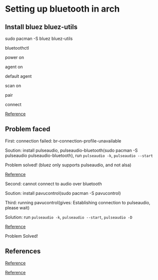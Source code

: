 # Setting up bluetooth in arch 

## Install bluez bluez-utils 

sudo pacman -S bluez bluez-utils

bluetoothctl

power on 

agent on 

default agent 

scan on 

pair <MAC Address>

connect <MAC Address>
  
[Reference](https://www.youtube.com/watch?v=rOL-T31l0lQ)

## Problem faced
  
First: connection failed: br-connection-profile-unavailable
  
Soution: install pulseaudio, pulseaudio-bluetooth(sudo pacman -S pulseaudio pulseaudio-bluetooth), run `pulseaudio -k`, `pulseaudio --start` 
  
Problem solved! (bluez only supports pulseaudio, and not alsa)

[Reference](https://www.youtube.com/watch?v=NDhUg9mNHyA)
  
Second: cannot connect to audio over bluetooth
  
Soution: install pavucontrol(sudo pacman -S pavucontrol)
  
Third: running pavucontrol(gives: Establishing connection to pulseaudio, please wait) 
  
Solution: run `pulseaudio -k`, `pulseaudio --start`, `pulseaudio -D`

[Reference](https://www.youtube.com/watch?v=I7WqCgjjqJ0&t=84s)

Problem Solved!
  
## References
  
[Reference](https://www.jeremymorgan.com/tutorials/linux/how-to-bluetooth-arch-linux/)
  
[Reference](https://linuxhint.com/configure_bluetooth_arch_linux/)
